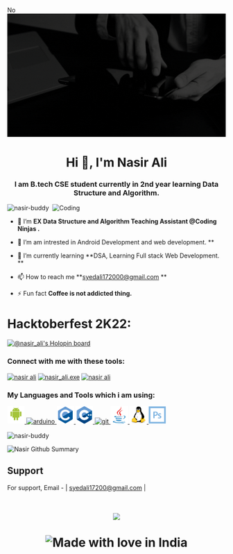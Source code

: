 No![MasterHead](https://github.com/Nasir-buddy/Nasir-buddy/blob/README.MD/Welcome%20to%20my%20GitHub.gif)
<h1 align="center">Hi 👋, I'm Nasir Ali</h1>
<h3 align="center">I am B.tech CSE student currently in 2nd year learning Data Structure and Algorithm.</h3>
<img align="right" alt="Coding" width="400" src="https://cdn.dribbble.com/users/1162077/screenshots/3848914/media/7ed7d5ca074b48b328150e5a231e8d1f.gif">

<p align="left"> <img src="https://komarev.com/ghpvc/?username=nasir-buddy&label=Profile%20views&color=0e75b6&style=flat" alt="nasir-buddy" /> </p>

- 🔭 I’m **EX Data Structure and Algorithm Teaching Assistant @Coding Ninjas .**

- 🔭 I’m am intrested in Android Development and web development. **

- 🌱 I’m currently learning **DSA, Learning Full stack Web Development. **

- 📫 How to reach me **syedali172000@gmail.com **

- ⚡ Fun fact **Coffee is not addicted thing.**

<h1 align="left">Hacktoberfest 2K22:</h1>

[![@nasir_ali's Holopin board](https://holopin.me/nasir_ali)](https://holopin.io/@nasir_ali)

<h3 align="left">Connect with me with these tools:</h3>
<p align="left">

<a href="https://linkedin.com/in/nasir-ali-a47283225" target="blank"><img align="center" src="https://raw.githubusercontent.com/rahuldkjain/github-profile-readme-generator/master/src/images/icons/Social/linked-in-alt.svg" alt="nasir ali" height="30" width="40" /></a>
<a href="https://instagram.com/nasir_ali.exe" target="blank"><img align="center" src="https://raw.githubusercontent.com/rahuldkjain/github-profile-readme-generator/master/src/images/icons/Social/instagram.svg" alt="nasir_ali.exe" height="30" width="40" /></a>
<a href="https://www.leetcode.com/Nasir-buddy" target="blank"><img align="center" src="https://raw.githubusercontent.com/rahuldkjain/github-profile-readme-generator/master/src/images/icons/Social/leet-code.svg" alt="nasir ali" height="30" width="40" /></a>

<h3 align="left"> My Languages and Tools which i am using:</h3>
<p align="left"> <a href="https://developer.android.com" target="_blank" rel="noreferrer"> <img src="https://raw.githubusercontent.com/devicons/devicon/master/icons/android/android-original-wordmark.svg" alt="android" width="40" height="40"/> </a> <a href="https://www.arduino.cc/" target="_blank" rel="noreferrer"> <img src="https://cdn.worldvectorlogo.com/logos/arduino-1.svg" alt="arduino" width="40" height="40"/> </a> <a href="https://www.cprogramming.com/" target="_blank" rel="noreferrer"> <img src="https://raw.githubusercontent.com/devicons/devicon/master/icons/c/c-original.svg" alt="c" width="40" height="40"/> </a> <a href="https://www.w3schools.com/cpp/" target="_blank" rel="noreferrer"> <img src="https://raw.githubusercontent.com/devicons/devicon/master/icons/cplusplus/cplusplus-original.svg" alt="cplusplus" width="40" height="40"/> </a> <a href="https://git-scm.com/" target="_blank" rel="noreferrer"> <img src="https://www.vectorlogo.zone/logos/git-scm/git-scm-icon.svg" alt="git" width="40" height="40"/> </a> <a href="https://www.java.com" target="_blank" rel="noreferrer"> <img src="https://raw.githubusercontent.com/devicons/devicon/master/icons/java/java-original.svg" alt="java" width="40" height="40"/> </a> <a href="https://www.linux.org/" target="_blank" rel="noreferrer"> <img src="https://raw.githubusercontent.com/devicons/devicon/master/icons/linux/linux-original.svg" alt="linux" width="40" height="40"/> </a> <a href="https://www.photoshop.com/en" target="_blank" rel="noreferrer"> <img src="https://raw.githubusercontent.com/devicons/devicon/master/icons/photoshop/photoshop-line.svg" alt="photoshop" width="40" height="40"/> </a> </p>


<!-- <p>&nbsp;<img align="center" src="https://github-readme-stats.vercel.app/api?username=nasir-buddy&show_icons=true&locale=en" alt="nasir-buddy" /></p> -->

<p><img align="center" src="https://github-readme-streak-stats.herokuapp.com/?user=nasir-buddy&" alt="nasir-buddy" /></p>

![Nasir Github Summary](https://github-profile-summary-cards.vercel.app/api/cards/profile-details?username=nasir-buddy&theme=vue)

## Support
For support, Email - | syedali17200@gmail.com |

<h1 align="center"><img width="100" src="https://media1.giphy.com/media/3o7WIx7urV838kHFzW/giphy.gif"></p>

![Made with love in India](https://madewithlove.now.sh/in?heart=true&template=for-the-badge)
</h1>

